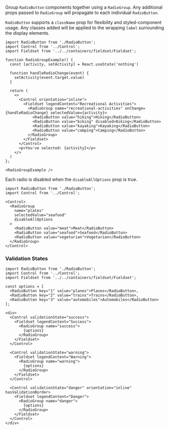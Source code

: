 Group `RadioButton` components together using a `RadioGroup`. Any additional props passed to `RadioGroup` will propagate to each individual `RadioButton`.

`RadioButton` supports a `className` prop for flexibility and styled-component usage. Any classes added will be applied to the wrapping `label` surrounding the display elements.

```
import RadioButton from './RadioButton';
import Control from '../Control';
import Fieldset from '../../containers/fieldset/Fieldset';

function RadioGroupExample() {
  const [activity, setActivity] = React.useState('nothing')

  function handleRadioChange(event) {
    setActivity(event.target.value)
  }

  return (
    <>
      <Control orientation="inline">
        <Fieldset legendContent="Recreational Activities">
          <RadioGroup name="recreational-activities" onChange={handleRadioChange} selectedValue={activity}>
            <RadioButton value="hiking">Hiking</RadioButton>
            <RadioButton value="biking" disabled>Biking</RadioButton>
            <RadioButton value="kayaking">Kayaking</RadioButton>
            <RadioButton value="camping">Camping</RadioButton>
          </RadioGroup>
        </Fieldset>
      </Control>
      <p>You've selected: {activity}</p>
    </>
  )
};

<RadioGroupExample />
```

Each radio is disabled when the `disableAllOptions` prop is true.

```
import RadioButton from './RadioButton';
import Control from '../Control';

<Control>
  <RadioGroup
    name="plates"
    selectedValue="seafood"
    disableAllOptions
  >
    <RadioButton value="meat">Meat</RadioButton>
    <RadioButton value="seafood">Seafood</RadioButton>
    <RadioButton value="vegetarian">Vegetarian</RadioButton>
  </RadioGroup>
</Control>
```

### Validation States

```
import RadioButton from './RadioButton';
import Control from '../Control';
import Fieldset from '../../containers/fieldset/Fieldset';

const options = [
  <RadioButton key="1" value="planes">Planes</RadioButton>,
  <RadioButton key="2" value="trains">Trains</RadioButton>,
  <RadioButton key="3" value="automobiles">Automobiles</RadioButton>
];

<div>
  <Control validationState="success">
    <Fieldset legendContent="Success">
      <RadioGroup name="success">
        {options}
      </RadioGroup>
    </Fieldset>
  </Control>

  <Control validationState="warning">
    <Fieldset legendContent="Warning">
      <RadioGroup name="warning">
        {options}
      </RadioGroup>
    </Fieldset>
  </Control>

  <Control validationState="danger" orientation="inline" hasValidationBorder>
    <Fieldset legendContent="Danger">
      <RadioGroup name="danger">
        {options}
      </RadioGroup>
    </Fieldset>
  </Control>
</div>
```

